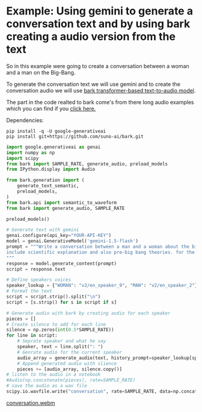 # Example: Using gemini to generate a conversation text and by using bark creating a audio version from the text
So in this example were going to create a conversation between a woman and a man on the Big-Bang.

To generate the conversation text we will use gemini and to create the conversation audio we will use <a href="https://github.com/suno-ai/bark">bark transformer-based text-to-audio model</a>.

The part in the code realted to bark come's from there long audio examples which you can find if you <a href="https://github.com/suno-ai/bark/blob/main/notebooks/long_form_generation.ipynb">click here.</a>

Dependencies:
```console
pip install -q -U google-generativeai
pip install git+https://github.com/suno-ai/bark.git
```


```python
import google.generativeai as genai
import numpy as np
import scipy
from bark import SAMPLE_RATE, generate_audio, preload_models
from IPython.display import Audio

from bark.generation import (
    generate_text_semantic,
    preload_models,
)
from bark.api import semantic_to_waveform
from bark import generate_audio, SAMPLE_RATE

preload_models()

# Generate text with gemini
genai.configure(api_key="YOUR-API-KEY")
model = genai.GenerativeModel('gemini-1.5-flash')
prompt = """Write a conversation between a man and a woman about the big bang, the women is an expert cosmologist and the man do not know anything about that subject.
include scientific explanation and also pre-big bang theories. for the conversation format make sure to use the next format=> WOMAN: something, MAN:something.
"""
response = model.generate_content(prompt)
script = response.text

# Define speakers voices 
speaker_lookup = {"WOMAN": "v2/en_speaker_9", "MAN": "v2/en_speaker_2"}
# Format the text
script = script.strip().split("\n")
script = [s.strip() for s in script if s]

# Generate audio with bark by creating audio for each speaker
pieces = []
# Create silence to add for each line
silence = np.zeros(int(0.5*SAMPLE_RATE))
for line in script:
    # Seprate speaker and what he say
    speaker, text = line.split(": ")
    # Genrate audio for the current speaker
    audio_array = generate_audio(text, history_prompt=speaker_lookup[speaker], )
    # Append generated audio with slience
    pieces += [audio_array, silence.copy()]
# listen to the audio in a notebook
#Audio(np.concatenate(pieces), rate=SAMPLE_RATE) 
# save the audio as a wav file
scipy.io.wavfile.write("conversation", rate=SAMPLE_RATE, data=np.concatenate(pieces))


```
[conversation.webm](https://github.com/ip-repo/guides/assets/123945379/a16a994b-9553-4ad7-bb3a-da2f51b8a338)
